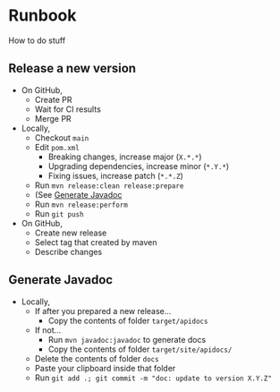 # Runbook

How to do stuff

## Release a new version

- On GitHub,
  - Create PR
  - Wait for CI results
  - Merge PR
- Locally,
  - Checkout `main`
  - Edit `pom.xml`
    - Breaking changes, increase major (`X.*.*`)
    - Upgrading dependencies, increase minor (`*.Y.*`)
    - Fixing issues, increase patch (`*.*.Z`)
  - Run `mvn release:clean release:prepare`
  - (See [Generate Javadoc](#Generate-Javadoc)
  - Run `mvn release:perform`
  - Run `git push`
- On GitHub,
  - Create new release
  - Select tag that created by maven
  - Describe changes

## Generate Javadoc

- Locally,
  - If after you prepared a new release...
    - Copy the contents of folder `target/apidocs`
  - If not...
    - Run `mvn javadoc:javadoc` to generate docs
    - Copy the contents of folder `target/site/apidocs/`
  - Delete the contents of folder `docs`
  - Paste your clipboard inside that folder
  - Run `git add .; git commit -m "doc: update to version X.Y.Z"`
